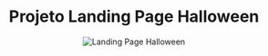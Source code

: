 <div style="text-align: center;">

# Projeto Landing Page Halloween

![Landing Page Halloween](https://github.com/VmVitorMessias/Landing-Page-Halloween/assets/140858256/f4fd62d4-7a50-473a-841a-7cc4decd3b9e)

</div>

